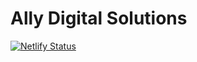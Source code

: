 # Ally Digital Solutions 

[![Netlify Status](https://api.netlify.com/api/v1/badges/a776b0ce-f3ed-4e7e-9800-2a3db9a206bd/deploy-status)](https://app.netlify.com/sites/backroads-2020/deploys)
